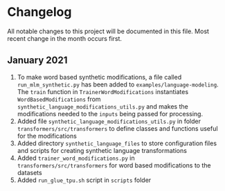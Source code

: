 # Changelog
All notable changes to this project will be documented in this file. Most recent change in the month occurs first.

## January 2021
1. To make word based synthetic modifications, a file called `run_mlm_synthetic.py` has been added to `examples/language-modeling`. The `train` function in `TrainerWordModifications` instantiates `WordBasedModifications` from `synthetic_language_modifications_utils.py` and makes the modifications needed to the `inputs` being passed for processing.
1. Added file `synthetic_language_modifications_utils.py` in folder `transformers/src/transformers` to define classes and functions useful for the modifications
1. Added directory `synthetic_language_files` to store configuration files and scripts for creating synthetic language transformations
1. Added `trainer_word_modifications.py` in `transformers/src/transformers` for word based modifications to the datasets
1. Added `run_glue_tpu.sh` script in `scripts` folder